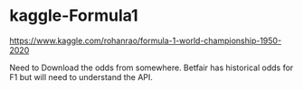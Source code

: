 # kaggle-Formula1

https://www.kaggle.com/rohanrao/formula-1-world-championship-1950-2020

Need to Download the odds from somewhere.
Betfair has historical odds for F1 but will need to understand the API.
